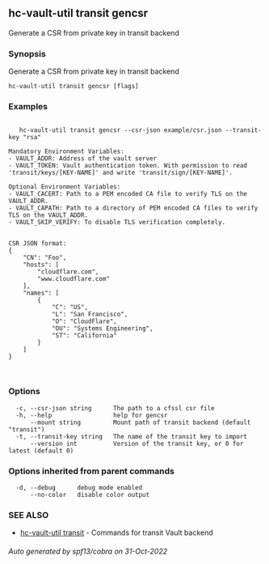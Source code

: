 ## hc-vault-util transit gencsr

Generate a CSR from private key in transit backend

### Synopsis

Generate a CSR from private key in transit backend

```
hc-vault-util transit gencsr [flags]
```

### Examples

```

   hc-vault-util transit gencsr --csr-json example/csr.json --transit-key "rsa" 

Mandatory Environment Variables:
- VAULT_ADDR: Address of the vault server 
- VAULT_TOKEN: Vault authentication token. With permission to read 'transit/keys/[KEY-NAME]' and write 'transit/sign/[KEY-NAME]'.

Optional Environment Variables:
- VAULT_CACERT: Path to a PEM encoded CA file to verify TLS on the VAULT_ADDR.
- VAULT_CAPATH: Path to a directory of PEM encoded CA files to verify TLS on the VAULT_ADDR.
- VAULT_SKIP_VERIFY: To disable TLS verification completely.


CSR JSON format: 
{
	"CN": "Foo",
    "hosts": [
        "cloudflare.com",
        "www.cloudflare.com"
    ],
    "names": [
        {
            "C": "US",
            "L": "San Francisco",
            "O": "CloudFlare",
            "OU": "Systems Engineering",
            "ST": "California"
        }
    ]
}
 


```

### Options

```
  -c, --csr-json string      The path to a cfssl csr file
  -h, --help                 help for gencsr
      --mount string         Mount path of transit backend (default "transit")
  -t, --transit-key string   The name of the transit key to import
      --version int          Version of the transit key, or 0 for latest (default 0)
```

### Options inherited from parent commands

```
  -d, --debug      debug mode enabled
      --no-color   disable color output
```

### SEE ALSO

* [hc-vault-util transit](hc-vault-util_transit.md)	 - Commands for transit Vault backend

###### Auto generated by spf13/cobra on 31-Oct-2022

